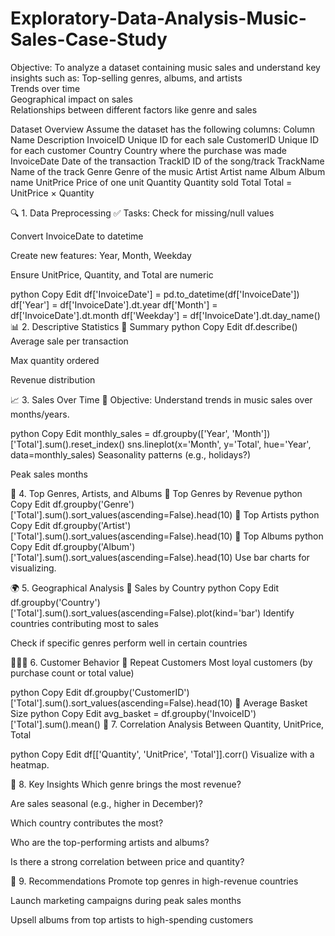 # Exploratory-Data-Analysis-Music-Sales-Case-Study
 Objective: To analyze a dataset containing music sales and understand key insights such as: 
 Top-selling genres, albums, and artists  
 Trends over time  
 Geographical impact on sales  
 Relationships between different factors like genre and sales

Dataset Overview
Assume the dataset has the following columns:
Column Name	Description
InvoiceID	Unique ID for each sale
CustomerID	Unique ID for each customer
Country	Country where the purchase was made
InvoiceDate	Date of the transaction
TrackID	ID of the song/track
TrackName	Name of the track
Genre	Genre of the music
Artist	Artist name
Album	Album name
UnitPrice	Price of one unit
Quantity	Quantity sold
Total	Total = UnitPrice × Quantity

🔍 1. Data Preprocessing
✅ Tasks:
Check for missing/null values

Convert InvoiceDate to datetime

Create new features: Year, Month, Weekday

Ensure UnitPrice, Quantity, and Total are numeric

python
Copy
Edit
df['InvoiceDate'] = pd.to_datetime(df['InvoiceDate'])
df['Year'] = df['InvoiceDate'].dt.year
df['Month'] = df['InvoiceDate'].dt.month
df['Weekday'] = df['InvoiceDate'].dt.day_name()
📊 2. Descriptive Statistics
🔸 Summary
python
Copy
Edit
df.describe()
Average sale per transaction

Max quantity ordered

Revenue distribution

📈 3. Sales Over Time
🎯 Objective:
Understand trends in music sales over months/years.

python
Copy
Edit
monthly_sales = df.groupby(['Year', 'Month'])['Total'].sum().reset_index()
sns.lineplot(x='Month', y='Total', hue='Year', data=monthly_sales)
Seasonality patterns (e.g., holidays?)

Peak sales months

🎼 4. Top Genres, Artists, and Albums
🔹 Top Genres by Revenue
python
Copy
Edit
df.groupby('Genre')['Total'].sum().sort_values(ascending=False).head(10)
🔹 Top Artists
python
Copy
Edit
df.groupby('Artist')['Total'].sum().sort_values(ascending=False).head(10)
🔹 Top Albums
python
Copy
Edit
df.groupby('Album')['Total'].sum().sort_values(ascending=False).head(10)
Use bar charts for visualizing.

🌍 5. Geographical Analysis
🔹 Sales by Country
python
Copy
Edit
df.groupby('Country')['Total'].sum().sort_values(ascending=False).plot(kind='bar')
Identify countries contributing most to sales

Check if specific genres perform well in certain countries

🧑‍🤝‍🧑 6. Customer Behavior
🔹 Repeat Customers
Most loyal customers (by purchase count or total value)

python
Copy
Edit
df.groupby('CustomerID')['Total'].sum().sort_values(ascending=False).head(10)
🔹 Average Basket Size
python
Copy
Edit
avg_basket = df.groupby('InvoiceID')['Total'].sum().mean()
🔗 7. Correlation Analysis
Between Quantity, UnitPrice, Total

python
Copy
Edit
df[['Quantity', 'UnitPrice', 'Total']].corr()
Visualize with a heatmap.

📌 8. Key Insights
Which genre brings the most revenue?

Are sales seasonal (e.g., higher in December)?

Which country contributes the most?

Who are the top-performing artists and albums?

Is there a strong correlation between price and quantity?

📑 9. Recommendations
Promote top genres in high-revenue countries

Launch marketing campaigns during peak sales months

Upsell albums from top artists to high-spending customers
